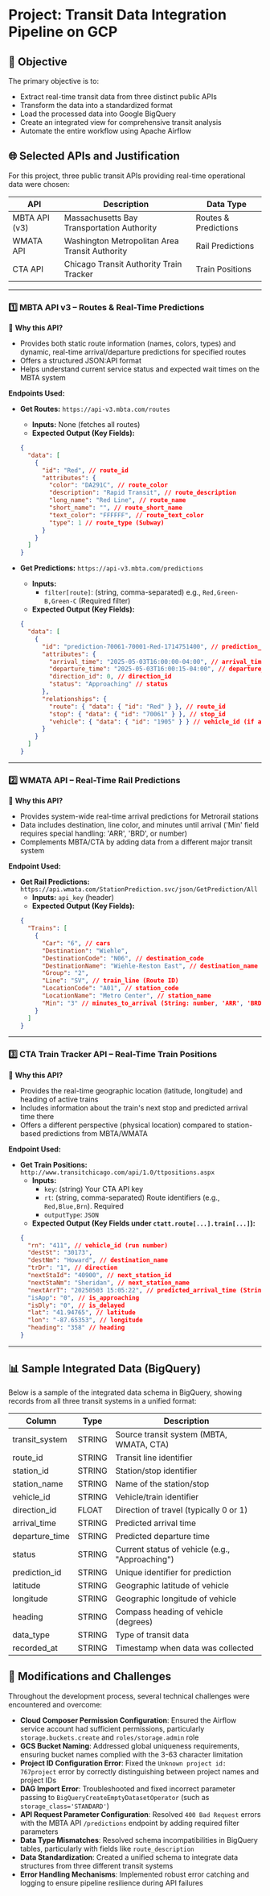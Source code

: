 # Project: Transit Data Integration Pipeline on GCP

## 🎯 Objective

The primary objective is to:
- Extract real-time transit data from three distinct public APIs
- Transform the data into a standardized format
- Load the processed data into Google BigQuery
- Create an integrated view for comprehensive transit analysis
- Automate the entire workflow using Apache Airflow

## 🌐 Selected APIs and Justification

For this project, three public transit APIs providing real-time operational data were chosen:

| API | Description | Data Type |
|-----|-------------|-----------|
| MBTA API (v3) | Massachusetts Bay Transportation Authority | Routes & Predictions |
| WMATA API | Washington Metropolitan Area Transit Authority | Rail Predictions |
| CTA API | Chicago Transit Authority Train Tracker | Train Positions |

---

### 1️⃣ MBTA API v3 – Routes & Real-Time Predictions

📌 **Why this API?**

* Provides both static route information (names, colors, types) and dynamic, real-time arrival/departure predictions for specified routes
* Offers a structured JSON:API format
* Helps understand current service status and expected wait times on the MBTA system

**Endpoints Used:**

* **Get Routes:** `https://api-v3.mbta.com/routes`
    * **Inputs:** None (fetches all routes)
    * **Expected Output (Key Fields):**
    ```json
    {
      "data": [
        {
          "id": "Red", // route_id
          "attributes": {
            "color": "DA291C", // route_color
            "description": "Rapid Transit", // route_description
            "long_name": "Red Line", // route_name
            "short_name": "", // route_short_name
            "text_color": "FFFFFF", // route_text_color
            "type": 1 // route_type (Subway)
          }
        }
      ]
    }
    ```

* **Get Predictions:** `https://api-v3.mbta.com/predictions`
    * **Inputs:**
        * `filter[route]`: (string, comma-separated) e.g., `Red,Green-B,Green-C` (Required filter)
    * **Expected Output (Key Fields):**
    ```json
    {
      "data": [
        {
          "id": "prediction-70061-70001-Red-1714751400", // prediction_id
          "attributes": {
            "arrival_time": "2025-05-03T16:00:00-04:00", // arrival_time (ISO Format)
            "departure_time": "2025-05-03T16:00:15-04:00", // departure_time (ISO Format)
            "direction_id": 0, // direction_id
            "status": "Approaching" // status
          },
          "relationships": {
            "route": { "data": { "id": "Red" } }, // route_id
            "stop": { "data": { "id": "70061" } }, // stop_id
            "vehicle": { "data": { "id": "1905" } } // vehicle_id (if available)
          }
        }
      ]
    }
    ```

---

### 2️⃣ WMATA API – Real-Time Rail Predictions

📌 **Why this API?**

* Provides system-wide real-time arrival predictions for Metrorail stations
* Data includes destination, line color, and minutes until arrival ('Min' field requires special handling: 'ARR', 'BRD', or number)
* Complements MBTA/CTA by adding data from a different major transit system

**Endpoint Used:**

* **Get Rail Predictions:** `https://api.wmata.com/StationPrediction.svc/json/GetPrediction/All`
    * **Inputs:** `api_key` (header)
    * **Expected Output (Key Fields):**
    ```json
    {
      "Trains": [
        {
          "Car": "6", // cars
          "Destination": "Wiehle",
          "DestinationCode": "N06", // destination_code
          "DestinationName": "Wiehle-Reston East", // destination_name
          "Group": "2",
          "Line": "SV", // train_line (Route ID)
          "LocationCode": "A01", // station_code
          "LocationName": "Metro Center", // station_name
          "Min": "3" // minutes_to_arrival (String: number, 'ARR', 'BRD')
        }
      ]
    }
    ```

---

### 3️⃣ CTA Train Tracker API – Real-Time Train Positions

📌 **Why this API?**

* Provides the real-time geographic location (latitude, longitude) and heading of active trains
* Includes information about the train's next stop and predicted arrival time there
* Offers a different perspective (physical location) compared to station-based predictions from MBTA/WMATA

**Endpoint Used:**

* **Get Train Positions:** `http://www.transitchicago.com/api/1.0/ttpositions.aspx`
    * **Inputs:**
        * `key`: (string) Your CTA API key
        * `rt`: (string, comma-separated) Route identifiers (e.g., `Red,Blue,Brn`). Required
        * `outputType`: `JSON`
    * **Expected Output (Key Fields under `ctatt.route[...].train[...]`):**
    ```json
    {
      "rn": "411", // vehicle_id (run number)
      "destSt": "30173",
      "destNm": "Howard", // destination_name
      "trDr": "1", // direction
      "nextStaId": "40900", // next_station_id
      "nextStaNm": "Sheridan", // next_station_name
      "nextArrT": "20250503 15:05:22", // predicted_arrival_time (String: YYYYMMDD HH:MM:SS)
      "isApp": "0", // is_approaching
      "isDly": "0", // is_delayed
      "lat": "41.94765", // latitude
      "lon": "-87.65353", // longitude
      "heading": "358" // heading
    }
    ```

---

## 📊 Sample Integrated Data (BigQuery)

Below is a sample of the integrated data schema in BigQuery, showing records from all three transit systems in a unified format:

| Column | Type | Description |
|--------|------|-------------|
| transit_system | STRING | Source transit system (MBTA, WMATA, CTA) |
| route_id | STRING | Transit line identifier |
| station_id | STRING | Station/stop identifier |
| station_name | STRING | Name of the station/stop |
| vehicle_id | STRING | Vehicle/train identifier |
| direction_id | FLOAT | Direction of travel (typically 0 or 1) |
| arrival_time | STRING | Predicted arrival time |
| departure_time | STRING | Predicted departure time |
| status | STRING | Current status of vehicle (e.g., "Approaching") |
| prediction_id | STRING | Unique identifier for prediction |
| latitude | STRING | Geographic latitude of vehicle |
| longitude | STRING | Geographic longitude of vehicle |
| heading | STRING | Compass heading of vehicle (degrees) |
| data_type | STRING | Type of transit data |
| recorded_at | STRING | Timestamp when data was collected |


## 🔄 Modifications and Challenges

Throughout the development process, several technical challenges were encountered and overcome:

- **Cloud Composer Permission Configuration**: Ensured the Airflow service account had sufficient permissions, particularly `storage.buckets.create` and `roles/storage.admin` role
- **GCS Bucket Naming**: Addressed global uniqueness requirements, ensuring bucket names complied with the 3-63 character limitation
- **Project ID Configuration Error**: Fixed the `Unknown project id: 767project` error by correctly distinguishing between project names and project IDs
- **DAG Import Error**: Troubleshooted and fixed incorrect parameter passing to `BigQueryCreateEmptyDatasetOperator` (such as `storage_class='STANDARD'`)
- **API Request Parameter Configuration**: Resolved `400 Bad Request` errors with the MBTA API `/predictions` endpoint by adding required filter parameters
- **Data Type Mismatches**: Resolved schema incompatibilities in BigQuery tables, particularly with fields like `route_description`
- **Data Standardization**: Created a unified schema to integrate data structures from three different transit systems
- **Error Handling Mechanisms**: Implemented robust error catching and logging to ensure pipeline resilience during API failures
